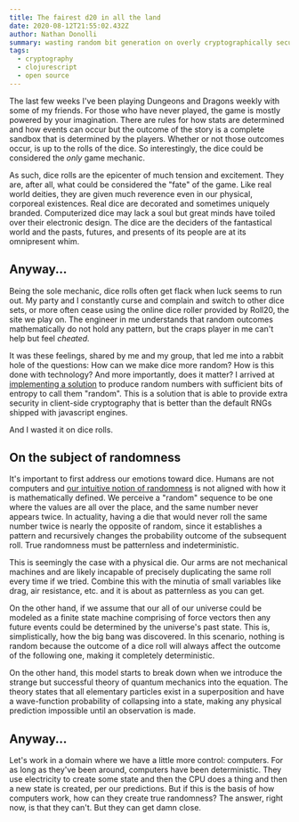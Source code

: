```yaml
---
title: The fairest d20 in all the land
date: 2020-08-12T21:55:02.432Z
author: Nathan Donolli
summary: wasting random bit generation on overly cryptographically secure dice
tags:
  - cryptography
  - clojurescript
  - open source
---
```

The last few weeks I've been playing Dungeons and Dragons weekly with some of my friends.  For those who have never played, the game is mostly powered by your imagination.  There are rules for how stats are determined and how events can occur but the outcome of the story is a complete sandbox that is determined by the players.  Whether or not those outcomes occur, is up to the rolls of the dice.  So interestingly, the dice could be considered the *only* game mechanic.

As such, dice rolls are the epicenter of much tension and excitement.  They are, after all, what could be considered the "fate" of the game.  Like real world deities, they are given much reverence even in our physical, corporeal existences.  Real dice are decorated and sometimes uniquely branded. Computerized dice may lack a soul but great minds have toiled over their electronic design.  The dice are the deciders of the fantastical world and the pasts, futures, and presents of its people are at its omnipresent whim.

## Anyway...

Being the sole mechanic, dice rolls often get flack when luck seems to run out.  My party and I constantly curse and complain and switch to other dice sets, or more often cease using the online dice roller provided by Roll20, the site we play on.  The engineer in me understands that random outcomes mathematically do not hold any pattern, but the craps player in me can't help but feel *cheated.* 

It was these feelings, shared by me and my group, that led me into a rabbit hole of the questions: How can we make dice more random?  How is this done with technology? And more importantly, does it matter? I arrived at [implementing a solution](https://github.com/ndonolli/winkler) to produce random numbers with sufficient bits of entropy to call them "random". This is a solution that is able to provide extra security in client-side cryptography that is better than the default RNGs shipped with javascript engines.

And I wasted it on dice rolls.

## On the subject of randomness

It's important to first address our emotions toward dice.  Humans are not computers and [our intuitive notion of randomness](https://www.sciencedirect.com/science/article/pii/019688589190029I) is not aligned with how it is mathematically defined.  We perceive a "random" sequence to be one where the values are all over the place, and the same number never appears twice.  In actuality, having a die that would never roll the same number twice is nearly the opposite of random, since it establishes a pattern and recursively changes the probability outcome of the subsequent roll.  True randomness must be patternless and indeterministic.

This is seemingly the case with a physical die.  Our arms are not mechanical machines and are likely incapable of precisely duplicating the same roll every time if we tried.  Combine this with the minutia of small variables like drag, air resistance, etc. and it is about as patternless as you can get.

On the other hand, if we assume that our all of our universe could be modeled as a finite state machine comprising of force vectors then any future events could be determined by the universe's past state.  This is, simplistically, how the big bang was discovered.  In this scenario, nothing is random because the outcome of a dice roll will always affect the outcome of the following one, making it completely deterministic.  

On the other hand, this model starts to break down when we introduce the strange but successful theory of quantum mechanics into the equation. The theory states that all elementary particles exist in a superposition and have a wave-function probability of collapsing into a state, making any physical prediction impossible until an observation is made.

## Anyway...

Let's work in a domain where we have a little more control: computers.  For as long as they've been around, computers have been deterministic.  They use electricity to create some state and then the CPU does a thing and then a new state is created, per our predictions.  But if this is the basis of how computers work, how can they create true randomness?  The answer, right now, is that they can't.  But they can get damn close.